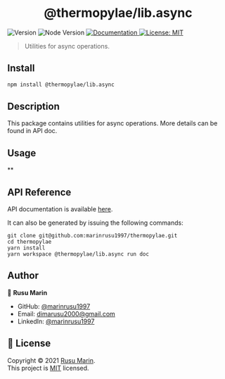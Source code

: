<h1 align="center">@thermopylae/lib.async</h1>
<p>
  <img alt="Version" src="https://img.shields.io/badge/version-0.0.1-blue.svg?cacheSeconds=2592000" />
  <img alt="Node Version" src="https://img.shields.io/badge/node-%3E%3D16-blue.svg"/>
<a href="https://marinrusu1997.github.io/thermopylae/lib.async/index.html" target="_blank">
  <img alt="Documentation" src="https://img.shields.io/badge/documentation-yes-brightgreen.svg" />
</a>
<a href="https://github.com/marinrusu1997/thermopylae/blob/master/LICENSE" target="_blank">
  <img alt="License: MIT" src="https://img.shields.io/badge/License-MIT-yellow.svg" />
</a>
</p>

> Utilities for async operations.

## Install

```sh
npm install @thermopylae/lib.async
```

## Description
This package contains utilities for async operations.
More details can be found in API doc.

## Usage
**

## API Reference
API documentation is available [here][api-doc-link].

It can also be generated by issuing the following commands:
```shell
git clone git@github.com:marinrusu1997/thermopylae.git
cd thermopylae
yarn install
yarn workspace @thermopylae/lib.async run doc
```

## Author
👤 **Rusu Marin**

* GitHub: [@marinrusu1997](https://github.com/marinrusu1997)
* Email: [dimarusu2000@gmail.com](mailto:dimarusu2000@gmail.com)
* LinkedIn: [@marinrusu1997](https://www.linkedin.com/in/rusu-marin-1638b0156/)

## 📝 License
Copyright © 2021 [Rusu Marin](https://github.com/marinrusu1997). <br/>
This project is [MIT](https://github.com/marinrusu1997/thermopylae/blob/master/LICENSE) licensed.

[api-doc-link]: https://marinrusu1997.github.io/thermopylae/lib.async/index.html
